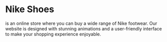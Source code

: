 # Nike Shoes
is an online store where you can buy a wide range of Nike footwear.
Our website is designed with stunning animations and a user-friendly interface to make your shopping experience enjoyable.
